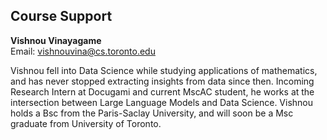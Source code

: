 ## Course Support

**Vishnou Vinayagame**  
Email: vishnouvina@cs.toronto.edu

Vishnou fell into Data Science while studying applications of mathematics, and has never stopped extracting insights from data since then. Incoming Research Intern at Docugami and current MscAC student, he works at the intersection between Large Language Models and Data Science. Vishnou holds a Bsc from the Paris-Saclay University, and will soon be a Msc graduate from University of Toronto.